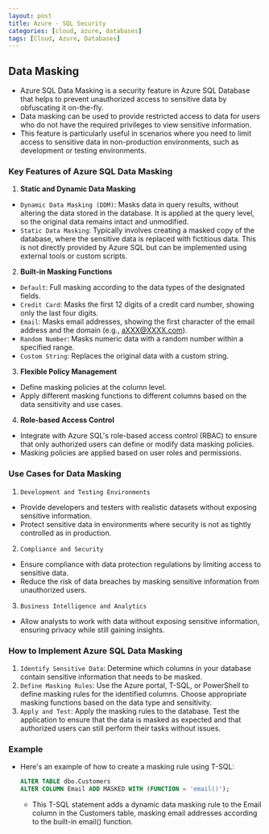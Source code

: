 ```yaml
---
layout: post
title: Azure - SQL Security
categories: [cloud, azure, databases]
tags: [Cloud, Azure, Databases]
---
```


## Data Masking
- Azure SQL Data Masking is a security feature in Azure SQL Database that helps to prevent unauthorized access to sensitive data by obfuscating it on-the-fly. 
- Data masking can be used to provide restricted access to data for users who do not have the required privileges to view sensitive information. 
- This feature is particularly useful in scenarios where you need to limit access to sensitive data in non-production environments, such as development or testing environments.

### Key Features of Azure SQL Data Masking
1. **Static and Dynamic Data Masking**
- `Dynamic Data Masking (DDM)`: Masks data in query results, without altering the data stored in the database. It is applied at the query level, so the original data remains intact and unmodified.
- `Static Data Masking`: Typically involves creating a masked copy of the database, where the sensitive data is replaced with fictitious data. This is not directly provided by Azure SQL but can be implemented using external tools or custom scripts.

2. **Built-in Masking Functions**
- `Default`: Full masking according to the data types of the designated fields.
- `Credit Card`: Masks the first 12 digits of a credit card number, showing only the last four digits.
- `Email`: Masks email addresses, showing the first character of the email address and the domain (e.g., aXXX@XXXX.com).
- `Random Number`: Masks numeric data with a random number within a specified range.
- `Custom String`: Replaces the original data with a custom string.

3. **Flexible Policy Management**
- Define masking policies at the column level.
- Apply different masking functions to different columns based on the data sensitivity and use cases.

4. **Role-based Access Control**
- Integrate with Azure SQL's role-based access control (RBAC) to ensure that only authorized users can define or modify data masking policies.
- Masking policies are applied based on user roles and permissions.

### Use Cases for Data Masking
1. `Development and Testing Environments`
- Provide developers and testers with realistic datasets without exposing sensitive information.
- Protect sensitive data in environments where security is not as tightly controlled as in production.

2. `Compliance and Security`
- Ensure compliance with data protection regulations by limiting access to sensitive data.
- Reduce the risk of data breaches by masking sensitive information from unauthorized users.

3. `Business Intelligence and Analytics`
- Allow analysts to work with data without exposing sensitive information, ensuring privacy while still gaining insights.

### How to Implement Azure SQL Data Masking
1. `Identify Sensitive Data`: Determine which columns in your database contain sensitive information that needs to be masked.
2. `Define Masking Rules`: Use the Azure portal, T-SQL, or PowerShell to define masking rules for the identified columns. Choose appropriate masking functions based on the data type and sensitivity.
3. `Apply and Test`: Apply the masking rules to the database. Test the application to ensure that the data is masked as expected and that authorized users can still perform their tasks without issues.

### Example
- Here's an example of how to create a masking rule using T-SQL:

    ```sql
    ALTER TABLE dbo.Customers
    ALTER COLUMN Email ADD MASKED WITH (FUNCTION = 'email()');
    ```
    - This T-SQL statement adds a dynamic data masking rule to the Email column in the Customers table, masking email addresses according to the built-in email() function.

